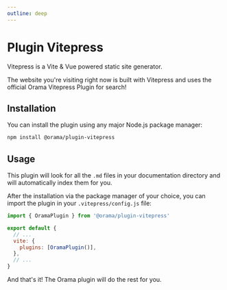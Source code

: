 ```yaml
---
outline: deep
---
```


# Plugin Vitepress

Vitepress is a Vite & Vue powered static site generator.

The website you're visiting right now is built with Vitepress and uses the official Orama Vitepress Plugin for search!

## Installation

You can install the plugin using any major Node.js package manager:

```bash copy 
npm install @orama/plugin-vitepress
```

## Usage

This plugin will look for all the `.md` files in your documentation directory and will automatically index them for you.

After the installation via the package manager of your choice, you can import the plugin in your `.vitepress/config.js` file:

```js
import { OramaPlugin } from '@orama/plugin-vitepress'

export default {
  // ...
  vite: {
    plugins: [OramaPlugin()],
  },
  // ...
}
```

And that's it! The Orama plugin will do the rest for you.
